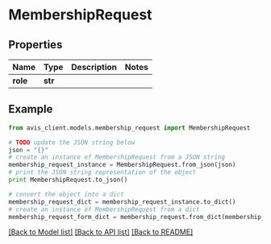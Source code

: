 # MembershipRequest


## Properties

Name | Type | Description | Notes
------------ | ------------- | ------------- | -------------
**role** | **str** |  | 

## Example

```python
from avis_client.models.membership_request import MembershipRequest

# TODO update the JSON string below
json = "{}"
# create an instance of MembershipRequest from a JSON string
membership_request_instance = MembershipRequest.from_json(json)
# print the JSON string representation of the object
print MembershipRequest.to_json()

# convert the object into a dict
membership_request_dict = membership_request_instance.to_dict()
# create an instance of MembershipRequest from a dict
membership_request_form_dict = membership_request.from_dict(membership_request_dict)
```
[[Back to Model list]](../README.md#documentation-for-models) [[Back to API list]](../README.md#documentation-for-api-endpoints) [[Back to README]](../README.md)


